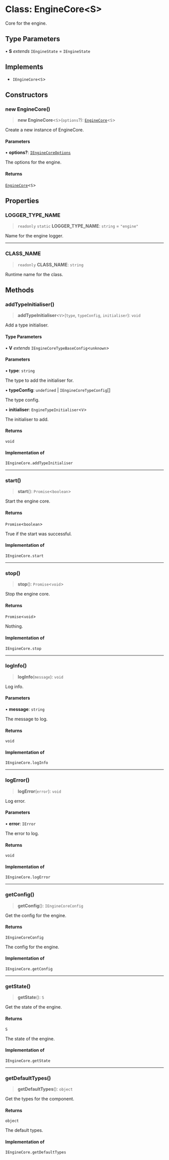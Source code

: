 # Class: EngineCore\<S\>

Core for the engine.

## Type Parameters

• **S** *extends* `IEngineState` = `IEngineState`

## Implements

- `IEngineCore`\<`S`\>

## Constructors

### new EngineCore()

> **new EngineCore**\<`S`\>(`options`?): [`EngineCore`](EngineCore.md)\<`S`\>

Create a new instance of EngineCore.

#### Parameters

• **options?**: [`IEngineCoreOptions`](../interfaces/IEngineCoreOptions.md)

The options for the engine.

#### Returns

[`EngineCore`](EngineCore.md)\<`S`\>

## Properties

### LOGGER\_TYPE\_NAME

> `readonly` `static` **LOGGER\_TYPE\_NAME**: `string` = `"engine"`

Name for the engine logger.

***

### CLASS\_NAME

> `readonly` **CLASS\_NAME**: `string`

Runtime name for the class.

## Methods

### addTypeInitialiser()

> **addTypeInitialiser**\<`V`\>(`type`, `typeConfig`, `initialiser`): `void`

Add a type initialiser.

#### Type Parameters

• **V** *extends* `IEngineCoreTypeBaseConfig`\<`unknown`\>

#### Parameters

• **type**: `string`

The type to add the initialiser for.

• **typeConfig**: `undefined` \| `IEngineCoreTypeConfig`[]

The type config.

• **initialiser**: `EngineTypeInitialiser`\<`V`\>

The initialiser to add.

#### Returns

`void`

#### Implementation of

`IEngineCore.addTypeInitialiser`

***

### start()

> **start**(): `Promise`\<`boolean`\>

Start the engine core.

#### Returns

`Promise`\<`boolean`\>

True if the start was successful.

#### Implementation of

`IEngineCore.start`

***

### stop()

> **stop**(): `Promise`\<`void`\>

Stop the engine core.

#### Returns

`Promise`\<`void`\>

Nothing.

#### Implementation of

`IEngineCore.stop`

***

### logInfo()

> **logInfo**(`message`): `void`

Log info.

#### Parameters

• **message**: `string`

The message to log.

#### Returns

`void`

#### Implementation of

`IEngineCore.logInfo`

***

### logError()

> **logError**(`error`): `void`

Log error.

#### Parameters

• **error**: `IError`

The error to log.

#### Returns

`void`

#### Implementation of

`IEngineCore.logError`

***

### getConfig()

> **getConfig**(): `IEngineCoreConfig`

Get the config for the engine.

#### Returns

`IEngineCoreConfig`

The config for the engine.

#### Implementation of

`IEngineCore.getConfig`

***

### getState()

> **getState**(): `S`

Get the state of the engine.

#### Returns

`S`

The state of the engine.

#### Implementation of

`IEngineCore.getState`

***

### getDefaultTypes()

> **getDefaultTypes**(): `object`

Get the types for the component.

#### Returns

`object`

The default types.

#### Implementation of

`IEngineCore.getDefaultTypes`
